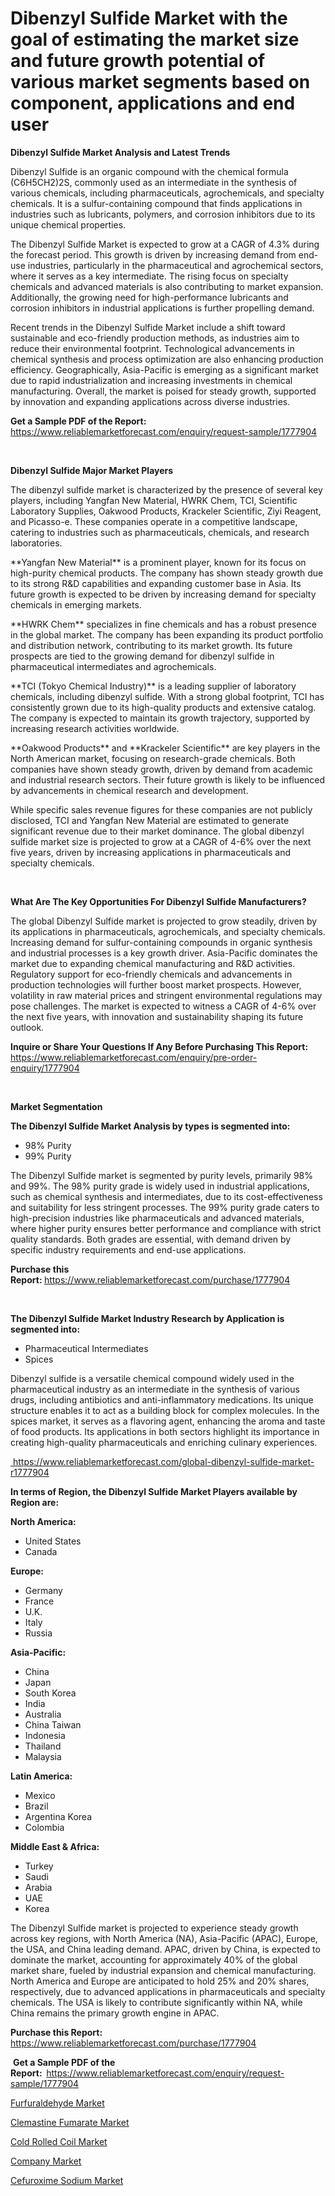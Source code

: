 <p><h1>Dibenzyl Sulfide Market with the goal of estimating the market size and future growth potential of various market segments based on component, applications and end user</h1></p><p><strong>Dibenzyl Sulfide Market Analysis and Latest Trends</strong></p>
<p><p>Dibenzyl Sulfide is an organic compound with the chemical formula (C6H5CH2)2S, commonly used as an intermediate in the synthesis of various chemicals, including pharmaceuticals, agrochemicals, and specialty chemicals. It is a sulfur-containing compound that finds applications in industries such as lubricants, polymers, and corrosion inhibitors due to its unique chemical properties.</p><p>The Dibenzyl Sulfide Market is expected to grow at a CAGR of 4.3% during the forecast period. This growth is driven by increasing demand from end-use industries, particularly in the pharmaceutical and agrochemical sectors, where it serves as a key intermediate. The rising focus on specialty chemicals and advanced materials is also contributing to market expansion. Additionally, the growing need for high-performance lubricants and corrosion inhibitors in industrial applications is further propelling demand.</p><p>Recent trends in the Dibenzyl Sulfide Market include a shift toward sustainable and eco-friendly production methods, as industries aim to reduce their environmental footprint. Technological advancements in chemical synthesis and process optimization are also enhancing production efficiency. Geographically, Asia-Pacific is emerging as a significant market due to rapid industrialization and increasing investments in chemical manufacturing. Overall, the market is poised for steady growth, supported by innovation and expanding applications across diverse industries.</p></p>
<p><strong>Get a Sample PDF of the Report:&nbsp;</strong> <a href="https://www.reliablemarketforecast.com/enquiry/request-sample/1777904?utm_campaign=1906&utm_medium=2&utm_source=Github&utm_content=ia&utm_term=26012025&utm_id=dibenzyl-sulfide">https://www.reliablemarketforecast.com/enquiry/request-sample/1777904</a></p>
<p>&nbsp;</p>
<p><strong>Dibenzyl Sulfide Major Market Players</strong></p>
<p><p>The dibenzyl sulfide market is characterized by the presence of several key players, including Yangfan New Material, HWRK Chem, TCI, Scientific Laboratory Supplies, Oakwood Products, Krackeler Scientific, Ziyi Reagent, and Picasso-e. These companies operate in a competitive landscape, catering to industries such as pharmaceuticals, chemicals, and research laboratories.</p><p>**Yangfan New Material** is a prominent player, known for its focus on high-purity chemical products. The company has shown steady growth due to its strong R&D capabilities and expanding customer base in Asia. Its future growth is expected to be driven by increasing demand for specialty chemicals in emerging markets.</p><p>**HWRK Chem** specializes in fine chemicals and has a robust presence in the global market. The company has been expanding its product portfolio and distribution network, contributing to its market growth. Its future prospects are tied to the growing demand for dibenzyl sulfide in pharmaceutical intermediates and agrochemicals.</p><p>**TCI (Tokyo Chemical Industry)** is a leading supplier of laboratory chemicals, including dibenzyl sulfide. With a strong global footprint, TCI has consistently grown due to its high-quality products and extensive catalog. The company is expected to maintain its growth trajectory, supported by increasing research activities worldwide.</p><p>**Oakwood Products** and **Krackeler Scientific** are key players in the North American market, focusing on research-grade chemicals. Both companies have shown steady growth, driven by demand from academic and industrial research sectors. Their future growth is likely to be influenced by advancements in chemical research and development.</p><p>While specific sales revenue figures for these companies are not publicly disclosed, TCI and Yangfan New Material are estimated to generate significant revenue due to their market dominance. The global dibenzyl sulfide market size is projected to grow at a CAGR of 4-6% over the next five years, driven by increasing applications in pharmaceuticals and specialty chemicals.</p></p>
<p>&nbsp;</p>
<p><strong>What Are The Key Opportunities For Dibenzyl Sulfide Manufacturers?</strong></p>
<p><p>The global Dibenzyl Sulfide market is projected to grow steadily, driven by its applications in pharmaceuticals, agrochemicals, and specialty chemicals. Increasing demand for sulfur-containing compounds in organic synthesis and industrial processes is a key growth driver. Asia-Pacific dominates the market due to expanding chemical manufacturing and R&D activities. Regulatory support for eco-friendly chemicals and advancements in production technologies will further boost market prospects. However, volatility in raw material prices and stringent environmental regulations may pose challenges. The market is expected to witness a CAGR of 4-6% over the next five years, with innovation and sustainability shaping its future outlook.</p></p>
<p><strong>Inquire or Share Your Questions If Any Before Purchasing This Report:</strong> <a href="https://www.reliablemarketforecast.com/enquiry/pre-order-enquiry/1777904?utm_campaign=1906&utm_medium=2&utm_source=Github&utm_content=ia&utm_term=26012025&utm_id=dibenzyl-sulfide">https://www.reliablemarketforecast.com/enquiry/pre-order-enquiry/1777904</a></p>
<p>&nbsp;</p>
<p><strong>Market Segmentation</strong></p>
<p><strong>The Dibenzyl Sulfide Market Analysis by types is segmented into:</strong></p>
<p><ul><li>98% Purity</li><li>99% Purity</li></ul></p>
<p><p>The Dibenzyl Sulfide market is segmented by purity levels, primarily 98% and 99%. The 98% purity grade is widely used in industrial applications, such as chemical synthesis and intermediates, due to its cost-effectiveness and suitability for less stringent processes. The 99% purity grade caters to high-precision industries like pharmaceuticals and advanced materials, where higher purity ensures better performance and compliance with strict quality standards. Both grades are essential, with demand driven by specific industry requirements and end-use applications.</p></p>
<p><strong>Purchase this Report:&nbsp;</strong><a href="https://www.reliablemarketforecast.com/purchase/1777904?utm_campaign=1906&utm_medium=2&utm_source=Github&utm_content=ia&utm_term=26012025&utm_id=dibenzyl-sulfide">https://www.reliablemarketforecast.com/purchase/1777904</a></p>
<p>&nbsp;</p>
<p><strong>The Dibenzyl Sulfide Market Industry Research by Application is segmented into:</strong></p>
<p><ul><li>Pharmaceutical Intermediates</li><li>Spices</li></ul></p>
<p><p>Dibenzyl sulfide is a versatile chemical compound widely used in the pharmaceutical industry as an intermediate in the synthesis of various drugs, including antibiotics and anti-inflammatory medications. Its unique structure enables it to act as a building block for complex molecules. In the spices market, it serves as a flavoring agent, enhancing the aroma and taste of food products. Its applications in both sectors highlight its importance in creating high-quality pharmaceuticals and enriching culinary experiences.</p></p>
<p><a href="https://www.reliablemarketforecast.com/global-dibenzyl-sulfide-market-r1777904?utm_campaign=1906&utm_medium=2&utm_source=Github&utm_content=ia&utm_term=26012025&utm_id=dibenzyl-sulfide">&nbsp;https://www.reliablemarketforecast.com/global-dibenzyl-sulfide-market-r1777904</a></p>
<p><strong>In terms of Region, the Dibenzyl Sulfide Market Players available by Region are:</strong></p>
<p>
    <p> <strong> North America: </strong>
        <ul>
            <li>United States</li>
            <li>Canada</li>
        </ul>
        </p> 
    <p> <strong> Europe: </strong>
        <ul>
            <li>Germany</li>
            <li>France</li>
            <li>U.K.</li>
            <li>Italy</li>
            <li>Russia</li>
        </ul>
        </p> 
    <p> <strong> Asia-Pacific: </strong>
        <ul>
            <li>China</li>
            <li>Japan</li>
            <li>South Korea</li>
            <li>India</li>
            <li>Australia</li>
            <li>China Taiwan</li>
            <li>Indonesia</li>
            <li>Thailand</li>
            <li>Malaysia</li>
        </ul>
        </p> 
    <p> <strong> Latin America: </strong>
        <ul>
            <li>Mexico</li>
            <li>Brazil</li>
            <li>Argentina Korea</li>
            <li>Colombia</li>
        </ul>
        </p> 
    <p> <strong> Middle East & Africa: </strong>
        <ul>
            <li>Turkey</li>
            <li>Saudi</li>
            <li>Arabia</li>
            <li>UAE</li>
            <li>Korea</li>
        </ul>
    </p>
    </p>
<p><p>The Dibenzyl Sulfide market is projected to experience steady growth across key regions, with North America (NA), Asia-Pacific (APAC), Europe, the USA, and China leading demand. APAC, driven by China, is expected to dominate the market, accounting for approximately 40% of the global market share, fueled by industrial expansion and chemical manufacturing. North America and Europe are anticipated to hold 25% and 20% shares, respectively, due to advanced applications in pharmaceuticals and specialty chemicals. The USA is likely to contribute significantly within NA, while China remains the primary growth engine in APAC.</p></p>
<p><strong>Purchase this Report: </strong><a href="https://www.reliablemarketforecast.com/purchase/1777904?utm_campaign=1906&utm_medium=2&utm_source=Github&utm_content=ia&utm_term=26012025&utm_id=dibenzyl-sulfide">https://www.reliablemarketforecast.com/purchase/1777904</a></p>
<p>&nbsp;<strong>Get a Sample PDF of the Report:&nbsp;&nbsp;</strong><a href="https://www.reliablemarketforecast.com/enquiry/request-sample/1777904?utm_campaign=1906&utm_medium=2&utm_source=Github&utm_content=ia&utm_term=26012025&utm_id=dibenzyl-sulfide">https://www.reliablemarketforecast.com/enquiry/request-sample/1777904</a></p>
<p><strong></strong></p>
<p><p><a href="https://github.com/alberthagorsuch/Market-Research-Report-List-1/blob/main/furfuraldehyde-market.md?utm_campaign=1906&utm_medium=2&utm_source=Github&utm_content=ia&utm_term=26012025&utm_id=dibenzyl-sulfide">Furfuraldehyde Market</a></p><p><a href="https://github.com/juniordelafrance/Market-Research-Report-List-5/blob/main/clemastine-fumarate-market.md?utm_campaign=1906&utm_medium=2&utm_source=Github&utm_content=ia&utm_term=26012025&utm_id=dibenzyl-sulfide">Clemastine Fumarate Market</a></p><p><a href="https://github.com/skerretflossie9297/Market-Research-Report-List-1/blob/main/cold-rolled-coil-market.md?utm_campaign=1906&utm_medium=2&utm_source=Github&utm_content=ia&utm_term=26012025&utm_id=dibenzyl-sulfide">Cold Rolled Coil Market</a></p><p><a href="https://github.com/MonroeBullock54/Market-Research-Report-List-1/blob/main/company-market.md?utm_campaign=1906&utm_medium=2&utm_source=Github&utm_content=ia&utm_term=26012025&utm_id=dibenzyl-sulfide">Company Market</a></p><p><a href="https://github.com/shondapmbau/Market-Research-Report-List-1/blob/main/cefuroxime-sodium-market.md?utm_campaign=1906&utm_medium=2&utm_source=Github&utm_content=ia&utm_term=26012025&utm_id=dibenzyl-sulfide">Cefuroxime Sodium Market</a></p></p>